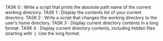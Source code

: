 TASK 0 : Write a script that prints the absolute path name of the current working directory.
TASK 1 : Display the contents list of your current directory.
TASK 2 : Write a script that changes the working directory to the user’s home directory.
TASK 3 : Display current directory contents in a long format.
TASK 4 : Display current directory contents, including hidden files (starting with .). Use the long format.
